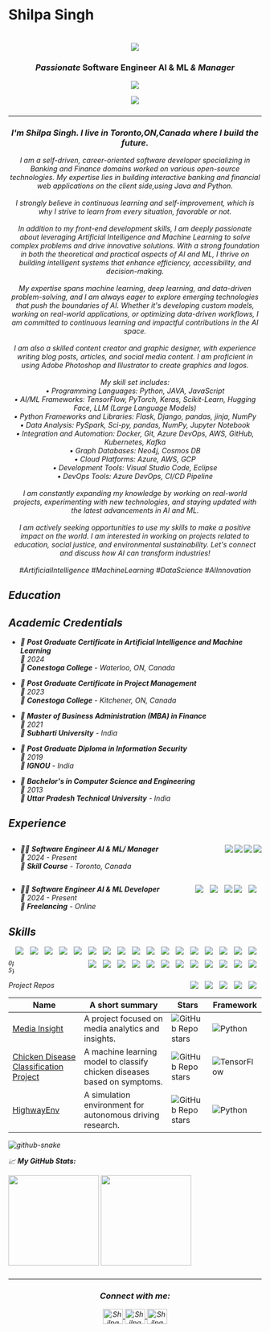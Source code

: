 # Shilpa Singh


<h1 align="center">
    <img src="https://readme-typing-svg.herokuapp.com/?font=Righteous&size=35&center=true&vCenter=true&width=500&height=70&duration=4000&lines=Hi+There!+👋;+I'm+Shilpa+Singh!;" />
</h1>


<h3 align="center"><i>Passionate</i> <b>Software Engineer AI & ML </b> <i>&<i> <b>Manager</b>
</h3>

<p align="center">
  <a href="https://skst.in">
    <img src="https://skillicons.dev/icons?i=python,java,js,react,html,flask,django,fastapi,pytorch,tensorflow&theme=light&perline=10" />
  </a>
</p>
<p align="center">
  <a href="https://skst.in">
    <img src="https://skillicons.dev/icons?i=git,github,docker,kubernetes,aws,azure,gcp,visualstudio,vscode,keras&theme=light&perline=10" />
  </a>
</p>



<!-- Commented-out section below -->
<!-- 
<p align="center">
  <a href="https://skst.in">
    <img src="https://skillicons.dev/icons?i=au,ps,pr,ai,notion,obsidian,ae" />
  </a>
</p>
-->


###
---
<!-- <h3 align="left">👩‍💻  About Me</h3> -->

###

<h3 align="center"> <b>I'm Shilpa Singh. I live in Toronto,ON,Canada where I build the future.</b></h3>


<p align="center">
  I am a self-driven, career-oriented software developer specializing in Banking and Finance domains  worked on various open-source technologies. My expertise lies in building interactive banking and financial web applications on the client side,using Java and Python.<br><br>
  I strongly believe in continuous learning and self-improvement, which is why I strive to learn from every situation, favorable or not.<br><br>
  In addition to my front-end development skills, I am deeply passionate about leveraging Artificial Intelligence and Machine Learning to solve complex problems and drive innovative solutions. With a strong foundation in both the theoretical and practical aspects of AI and ML, I thrive on building intelligent systems that enhance efficiency, accessibility, and decision-making.<br><br>
  My expertise spans machine learning, deep learning, and data-driven problem-solving, and I am always eager to explore emerging technologies that push the boundaries of AI. Whether it's developing custom models, working on real-world applications, or optimizing data-driven workflows, I am committed to continuous learning and impactful contributions in the AI space.<br><br>
  I am also a skilled content creator and graphic designer, with experience writing blog posts, articles, and social media content. I am proficient in using Adobe Photoshop and Illustrator to create graphics and logos.<br><br>
  My skill set includes:<br>
  • Programming Languages: Python, JAVA, JavaScript<br>
  • AI/ML Frameworks: TensorFlow, PyTorch, Keras, Scikit-Learn, Hugging Face, LLM (Large Language Models)<br>
  • Python Frameworks and Libraries: Flask, Django, pandas, jinja, NumPy<br>
  • Data Analysis: PySpark, Sci-py, pandas, NumPy, Jupyter Notebook<br>
  • Integration and Automation: Docker, Git, Azure DevOps, AWS, GitHub, Kubernetes, Kafka<br>
  • Graph Databases: Neo4j, Cosmos DB<br>
  • Cloud Platforms: Azure, AWS, GCP<br>
  • Development Tools: Visual Studio Code, Eclipse<br>
  • DevOps Tools: Azure DevOps, CI/CD Pipeline<br><br>
  I am constantly expanding my knowledge by working on real-world projects, experimenting with new technologies, and staying updated with the latest advancements in AI and ML.<br><br>
  I am actively seeking opportunities to use my skills to make a positive impact on the world. I am interested in working on projects related to education, social justice, and environmental sustainability. Let's connect and discuss how AI can transform industries!<br><br>
  #ArtificialIntelligence #MachineLearning #DataScience #AIInnovation
</p>


###








## Education
## Academic Credentials

- 📖 **Post Graduate Certificate in Artificial Intelligence and Machine Learning**\
📆 2024\
📍 **Conestoga College** - Waterloo, ON, Canada

- 📖 **Post Graduate Certificate in Project Management**\
📆 2023\
📍 **Conestoga College** - Kitchener, ON, Canada

- 📖 **Master of Business Administration (MBA) in Finance**\
📆 2021\
📍 **Subharti University** - India

- 📖 **Post Graduate Diploma in Information Security**\
📆 2019\
📍 **IGNOU** - India

- 📖 **Bachelor's in Computer Science and Engineering**\
📆 2013\
📍 **Uttar Pradesh Technical University** - India


## Experience
##
<img align="right" src="https://img.shields.io/badge/Azure-0089D6?logo=microsoft-azure&logoColor=white" />
<img align="right" src="https://img.shields.io/badge/SQL%20Server-CC2927?logo=microsoft-sql-server&logoColor=white" />
<img align="right" src="https://img.shields.io/badge/Github-181717?logo=github&logoColor=white" />
<img align="right" src="https://img.shields.io/badge/Python-3776AB?logo=python&logoColor=white" />

- 👨‍💻 **Software Engineer AI & ML/ Manager**\
📆 2024 - Present\
📍 **Skill Course** - Toronto, Canada


##

<img align="right" src="https://img.shields.io/badge/Scikit--Learn-F7931E?logo=scikit-learn&logoColor=white" style="margin-right: 10px; margin-bottom: 10px;" />
<img align="right" src="https://img.shields.io/badge/Hugging%20Face-F9A13D?logo=huggingface&logoColor=black" style="margin-right: 10px; margin-bottom: 10px;" />
<img align="right" src="https://img.shields.io/badge/Microsoft%20Excel-217346?logo=microsoft-excel&logoColor=white" />
<img align="right" src="https://img.shields.io/badge/TensorFlow-FF6F00?logo=tensorflow&logoColor=white" style="margin-right: 10px; margin-bottom: 10px;" />
<img align="right" src="https://img.shields.io/badge/Python-3776AB?logo=python&logoColor=white" style="margin-right: 10px; margin-bottom: 10px;" />



- 👨‍💻 **Software Engineer AI & ML Developer**\
📆 2024 - Present\
📍 **Freelancing** - Online




## Skills

<img align="right" src="https://img.shields.io/badge/TensorFlow-FF6F00?logo=tensorflow&logoColor=white" style="margin-right: 10px; margin-bottom: 10px;" />
<img align="right" src="https://img.shields.io/badge/PyTorch-EE4C2C?logo=pytorch&logoColor=white" style="margin-right: 10px; margin-bottom: 10px;" />
<img align="right" src="https://img.shields.io/badge/Keras-D00000?logo=keras&logoColor=white" style="margin-right: 10px; margin-bottom: 10px;" />
<img align="right" src="https://img.shields.io/badge/Scikit--Learn-F7931E?logo=scikit-learn&logoColor=white" style="margin-right: 10px; margin-bottom: 10px;" />
<img align="right" src="https://img.shields.io/badge/Hugging%20Face-F9A13D?logo=huggingface&logoColor=black" style="margin-right: 10px; margin-bottom: 10px;" />
<img align="right" src="https://img.shields.io/badge/Flask-000000?logo=flask&logoColor=white" style="margin-right: 10px; margin-bottom: 10px;" />
<img align="right" src="https://img.shields.io/badge/Django-092E20?logo=django&logoColor=white" style="margin-right: 10px; margin-bottom: 10px;" />
<img align="right" src="https://img.shields.io/badge/pandas-150458?logo=pandas&logoColor=white" style="margin-right: 10px; margin-bottom: 10px;" />
<img align="right" src="https://img.shields.io/badge/NumPy-013243?logo=numpy&logoColor=white" style="margin-right: 10px; margin-bottom: 10px;" />
<img align="right" src="https://img.shields.io/badge/PySpark-E25A1C?logo=apache-spark&logoColor=white" style="margin-right: 10px; margin-bottom: 10px;" />
<img align="right" src="https://img.shields.io/badge/Sci--Py-8CAAE6?logo=scipy&logoColor=white" style="margin-right: 10px; margin-bottom: 10px;" />
<img align="right" src="https://img.shields.io/badge/Docker-2496ED?logo=docker&logoColor=white" style="margin-right: 10px; margin-bottom: 10px;" />
<img align="right" src="https://img.shields.io/badge/Git-F05032?logo=git&logoColor=white" style="margin-right: 10px; margin-bottom: 10px;" />
<img align="right" src="https://img.shields.io/badge/Azure%20DevOps-0078D7?logo=azure-devops&logoColor=white" style="margin-right: 10px; margin-bottom: 10px;" />
<img align="right" src="https://img.shields.io/badge/AWS-232F3E?logo=amazon-aws&logoColor=white" style="margin-right: 10px; margin-bottom: 10px;" />
<img align="right" src="https://img.shields.io/badge/GitHub-181717?logo=github&logoColor=white" style="margin-right: 10px; margin-bottom: 10px;" />
<img align="right" src="https://img.shields.io/badge/Kubernetes-326CE5?logo=kubernetes&logoColor=white" style="margin-right: 10px; margin-bottom: 10px;" />
<img align="right" src="https://img.shields.io/badge/Apache%20Kafka-231F20?logo=apache-kafka&logoColor=white" style="margin-right: 10px; margin-bottom: 10px;" />
<img align="right" src="https://img.shields.io/badge/Neo4j-008CC1?logo=neo4j&logoColor=white" style="margin-right: 10px; margin-bottom: 10px;" />
<img align="right" src="https://img.shields.io/badge/Cosmos%20DB-003B57?logo=azure-cosmos-db&logoColor=white" style="margin-right: 10px; margin-bottom: 10px;" />
<img align="right" src="https://img.shields.io/badge/Azure-0078D4?logo=microsoft-azure&logoColor=white" style="margin-right: 10px; margin-bottom: 10px;" />
<img align="right" src="https://img.shields.io/badge/Google%20Cloud-4285F4?logo=google-cloud&logoColor=white" style="margin-right: 10px; margin-bottom: 10px;" />
<img align="right" src="https://img.shields.io/badge/Visual%20Studio%20Code-0078D7?logo=visual-studio-code&logoColor=white" style="margin-right: 10px; margin-bottom: 10px;" />
<img align="right" src="https://img.shields.io/badge/Eclipse-2C2255?logo=eclipse&logoColor=white" style="margin-right: 10px; margin-bottom: 10px;" />
<img align="right" src="https://img.shields.io/badge/CI--CD-00C853?logo=continuous-delivery&logoColor=white" style="margin-right: 10px; margin-bottom: 10px;" />

<img align="right" src="https://img.shields.io/badge/(My)SQL-4479A1?logo=mysql&logoColor=white" style="margin-right: 10px; margin-bottom: 10px;" />
<img align="right" src="https://img.shields.io/badge/BASH-4EAA25?logo=gnu-bash&logoColor=white" style="margin-right: 10px; margin-bottom: 10px;" />
<img align="right" src="https://img.shields.io/badge/Go-00ADD8?logo=go&logoColor=white" style="margin-right: 10px; margin-bottom: 10px;" />
<img align="right" src="https://img.shields.io/badge/Python-3776AB?logo=python&logoColor=white" style="margin-right: 10px; margin-bottom: 10px;" />







## 
      Operating Systems

<img align="right" src="https://img.shields.io/badge/Arch-1793D1?logo=arch-linux&logoColor=white" style="margin-right: 10px; margin-bottom: 10px;" />
<img align="right" src="https://img.shields.io/badge/Fedora-294172?logo=fedora&logoColor=white" style="margin-right: 10px; margin-bottom: 10px;" />
<img align="right" src="https://img.shields.io/badge/Debian-A81D33?logo=debian&logoColor=white" style="margin-right: 10px; margin-bottom: 10px;" />
<img align="right" src="https://img.shields.io/badge/Ubuntu-E95420?logo=ubuntu&logoColor=white" style="margin-right: 10px; margin-bottom: 10px;" />
<img align="right" src="https://img.shields.io/badge/Windows-0078D6?logo=windows&logoColor=white" style="margin-right: 10px; margin-bottom: 10px;" />


  <summary>Project Repos</summary>
  

| Name                 | A short summary                              | Stars   | Framework |
| -------------------- | -------------------------------------------- | --------- | --------- |
| [Media Insight](https://github.com/shilpasngh/Media-Insight) | A project focused on media analytics and insights. | ![GitHub Repo stars](https://img.shields.io/github/stars/shilpasngh/Media-Insight) | ![Python](https://img.shields.io/badge/Python-3776AB?logo=python&logoColor=white) |
| [Chicken Disease Classification Project](https://github.com/shilpasngh/Chicken-Disease-Classification-Project) | A machine learning model to classify chicken diseases based on symptoms. | ![GitHub Repo stars](https://img.shields.io/github/stars/shilpasngh/Chicken-Disease-Classification-Project) | ![TensorFlow](https://img.shields.io/badge/TensorFlow-FF6F00?logo=tensorflow&logoColor=white) |
| [HighwayEnv](https://github.com/shilpasngh/HighwayEnv) | A simulation environment for autonomous driving research. | ![GitHub Repo stars](https://img.shields.io/github/stars/shilpasngh/HighwayEnv) | ![Python](https://img.shields.io/badge/Python-3776AB?logo=python&logoColor=white) |



</details>



<picture>
  <source media="(prefers-color-scheme: dark)" srcset="https://raw.githubusercontent.com/samcuxx/samcuxx/output/github-snake-dark.svg" />
  <source media="(prefers-color-scheme: light)" srcset="https://raw.githubusercontent.com/samcuxx/samcuxx/output/github-snake.svg" />
  <img alt="github-snake" src="https://raw.githubusercontent.com/samcuxx/samcuxx/output/github-snake.svg" />
</picture>


📈 **My GitHub Stats:**

<p>
  <img height="180em" src="https://github-readme-stats.vercel.app/api?username=shilpasngh&show_icons=true&hide_border=true&&count_private=true&include_all_commits=true" />
  <img height="180em" src="https://github-readme-stats.vercel.app/api/top-langs/?username=shilpasngh&exclude_repo=KNN-Image-Classification&show_icons=true&hide_border=true&layout=compact&langs_count=8"/>
</p>



###

---

<div>
<h3 align="center">Connect with me:</h3>
<p align="center">
<a href="https://shilpasngh.github.io/Shilpa-Portfolio/" target="_blank">
  <img align="center" src="https://raw.githubusercontent.com/rahuldkjain/github-profile-readme-generator/master/src/images/icons/Social/youtube.svg" alt="Shilpa Singh" height="30" width="40" />
</a>
<a href="https://www.linkedin.com/in/shilpasingh25" target="_blank">
  <img align="center" src="https://raw.githubusercontent.com/rahuldkjain/github-profile-readme-generator/master/src/images/icons/Social/linked-in-alt.svg" alt="Shilpa Singh" height="30" width="40" />
</a>
<a href="https://github.com/shilpasngh" target="_blank">
  <img align="center" src="https://raw.githubusercontent.com/rahuldkjain/github-profile-readme-generator/master/src/images/icons/Social/github.svg" alt="Shilpa Singh" height="30" width="40" />
</a>

</p>

</div>
